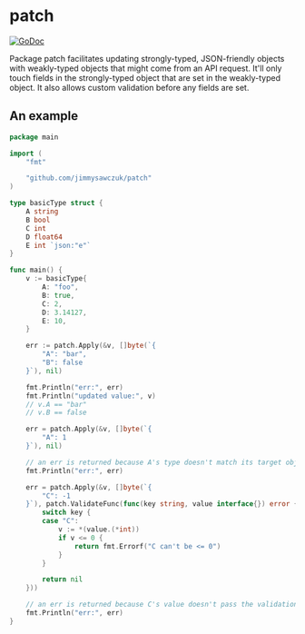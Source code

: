 # patch

[![GoDoc](https://godoc.org/github.com/jimmysawczuk/patch?status.svg)](https://godoc.org/github.com/jimmysawczuk/patch)

Package patch facilitates updating strongly-typed, JSON-friendly objects with weakly-typed objects that might come from an API request. It'll only touch fields in the strongly-typed object that are set in the weakly-typed object. It also allows custom validation before any fields are set.

## An example

```go
package main

import (
	"fmt"

	"github.com/jimmysawczuk/patch"
)

type basicType struct {
	A string
	B bool
	C int
	D float64
	E int `json:"e"`
}

func main() {
	v := basicType{
		A: "foo",
		B: true,
		C: 2,
		D: 3.14127,
		E: 10,
	}

	err := patch.Apply(&v, []byte(`{
		"A": "bar",
		"B": false
	}`), nil)

	fmt.Println("err:", err)
	fmt.Println("updated value:", v)
	// v.A == "bar"
	// v.B == false

	err = patch.Apply(&v, []byte(`{
		"A": 1
	}`), nil)

	// an err is returned because A's type doesn't match its target object.
	fmt.Println("err:", err)

	err = patch.Apply(&v, []byte(`{
		"C": -1
	}`), patch.ValidateFunc(func(key string, value interface{}) error {
		switch key {
		case "C":
			v := *(value.(*int))
			if v <= 0 {
				return fmt.Errorf("C can't be <= 0")
			}
		}

		return nil
	}))

	// an err is returned because C's value doesn't pass the validation rule.
	fmt.Println("err:", err)
}
```
